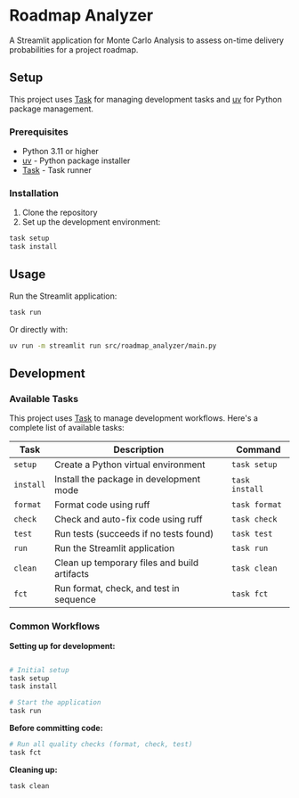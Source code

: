 # Roadmap Analyzer

A Streamlit application for Monte Carlo Analysis to assess on-time delivery probabilities for a project roadmap.

## Setup

This project uses [Task](https://taskfile.dev/) for managing development tasks and [uv](https://github.com/astral-sh/uv) for Python package management.

### Prerequisites

- Python 3.11 or higher
- [uv](https://github.com/astral-sh/uv) - Python package installer
- [Task](https://taskfile.dev/) - Task runner

### Installation

1. Clone the repository
2. Set up the development environment:

```bash
task setup
task install
```

## Usage

Run the Streamlit application:

```bash
task run
```

Or directly with:

```bash
uv run -m streamlit run src/roadmap_analyzer/main.py
```

## Development

### Available Tasks

This project uses [Task](https://taskfile.dev/) to manage development workflows. Here's a complete list of available tasks:

| Task | Description | Command |
|------|-------------|--------|
| `setup` | Create a Python virtual environment | `task setup` |
| `install` | Install the package in development mode | `task install` |
| `format` | Format code using ruff | `task format` |
| `check` | Check and auto-fix code using ruff | `task check` |
| `test` | Run tests (succeeds if no tests found) | `task test` |
| `run` | Run the Streamlit application | `task run` |
| `clean` | Clean up temporary files and build artifacts | `task clean` |
| `fct` | Run format, check, and test in sequence | `task fct` |

### Common Workflows

**Setting up for development:**
```bash

# Initial setup
task setup
task install

# Start the application
task run
```

**Before committing code:**
```bash
# Run all quality checks (format, check, test)
task fct
```

**Cleaning up:**
```bash
task clean
```
